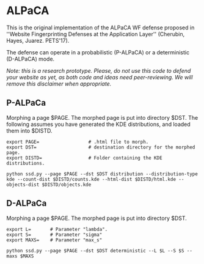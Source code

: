 # ALPaCA

This is the original implementation of the ALPaCA WF defense
proposed in ''Website Fingerprinting Defenses at the Application Layer''
(Cherubin, Hayes, Juarez. PETS'17).

The defense can operate in a probabilistic (P-ALPaCA) or
a deterministic (D-ALPaCA) mode.

_Note: this is a research prototype. Please, do not use this code
to defend your website as yet, as both code and ideas need peer-reviewing.
We will remove this disclaimer when appropriate._

## P-ALPaCa
Morphing a page $PAGE.
The morphed page is put into directory $DST.
The following assumes you have generated the KDE distributions,
and loaded them into $DISTD.


    export PAGE=                  # .html file to morph.
    export DST=                   # destination directory for the morphed page.
    export DISTD=                 # Folder containing the KDE distributions.
    
    python ssd.py --page $PAGE --dst $DST distribution --distribution-type kde --count-dist $DISTD/counts.kde --html-dist $DISTD/html.kde --objects-dist $DISTD/objects.kde
    

## D-ALPaCa
Morphing a page $PAGE.
The morphed page is put into directory $DST.

    export L=       # Parameter "lambda".
    export S=       # Parameter "sigma"
    export MAXS=    # Parameter "max_s"
    
    python ssd.py --page $PAGE --dst $DST deterministic --L $L --S $S --maxs $MAXS
